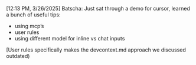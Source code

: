 [12:13 PM, 3/26/2025] Batscha: Just sat through a demo for cursor, learned a bunch of useful tips: 
- using mcp’s
- user rules
- using different model for inline vs chat inputs

[User rules specifically makes the devcontext.md approach we discussed outdated)